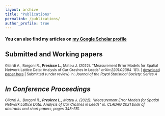 ```yaml
---
layout: archive
title: "Publications"
permalink: /publications/
author_profile: true
---
```


#### You can also find my articles on [my Google Scholar profile](https://scholar.google.com/citations?user=ib6pbCMAAAAJ&hl=it)

## Submitted and Working papers

<sub>Gilardi A., Borgoni R., <b>Presicce L.</b>, Mateu J. (2022). &quot;Measurement Error Models for Spatial Network Lattice Data: Analysis of Car Crashes in Leeds&quot; <i>arXiv:2201.02394</i>. 1(1). | [download paper here](https://arxiv.org/abs/2201.02394) | Submitted (under review) in: <i>Journal of the Royal Statistical Society: Series A<i/>

## In Conference Proceedings

<sub>Gilardi A., Borgoni R., <b>Presicce L.</b>, Mateu J. (2022). &quot;Measurement Error Models for Spatial Network Lattice Data: Analysis of Car Crashes in Leeds&quot; in: <i>CLADAG 2021 book of abstracts and short papers<i/>, pages 348–351.

<!---  
[paper](https://www.aclweb.org/anthology/2021.hackashop-1.19.pdf) |
[slides](https://myrthereuver.github.io/talks/Slides_ArgMiningstance.pdf)  |
[poster](https://myrthereuver.github.io/talks/MattisReuver_HackathonReport%20(6).pdf) |
[code/demo](https://github.com/myrthereuver/Hackathon_MediaComments/blob/main/Hackathon_comments_script.ipynb)</sub>
--->
